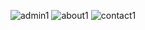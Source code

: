 ![admin1](https://user-images.githubusercontent.com/90403439/138602268-15504b5e-c623-4f3d-8529-c62744ca80e2.png)
![about1](https://user-images.githubusercontent.com/90403439/138602270-89835977-c133-449b-83fe-7d60fecc7e48.PNG)
![contact1](https://user-images.githubusercontent.com/90403439/138602286-a2958099-e7fe-45b8-bdf1-8be0e9987c5f.png)

